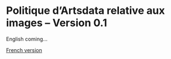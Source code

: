 # Politique d’Artsdata relative aux images – Version 0.1

English coming...

[French version](https://kg.artsdata.ca/doc/image_policy)

